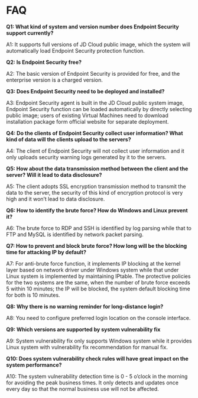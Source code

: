 # FAQ

**Q1: What kind of system and version number does Endpoint Security support currently?**

A1: It supports full versions of JD Cloud public image, which the system will automatically load Endpoint Security protection function.

**Q2: Is Endpoint Security free?**

A2: The basic version of Endpoint Security is provided for free, and the enterprise version is a charged version.

**Q3: Does Endpoint Security need to be deployed and installed?**

A3: Endpoint Security agent is built in the JD Cloud public system image, Endpoint Security function can be loaded automatically by directly selecting public image; users of existing Virtual Machines need to download installation package form official website for separate deployment.

**Q4: Do the clients of Endpoint Security collect user information? What kind of data will the clients upload to the servers?**

A4: The client of Endpoint Security will not collect user information and it only uploads security warning logs generated by it to the servers.

**Q5: How about the data transmission method between the client and the server? Will it lead to data disclosure?**

A5: The client adopts SSL encryption transmission method to transmit the data to the server, the security of this kind of encryption protocol is very high and it won’t lead to data disclosure.

**Q6: How to identify the brute force? How do Windows and Linux prevent it?**

A6: The brute force to RDP and SSH is identified by log parsing while that to FTP and MySQL is identified by network packet parsing.

**Q7: How to prevent and block brute force? How long will be the blocking time for attacking IP by default?**

A7: For anti-brute force function, it implements IP blocking at the kernel layer based on network driver under Windows system while that under Linux system is implemented by maintaining IPtable. The protective policies for the two systems are the same, when the number of brute force exceeds 5 within 10 minutes; the IP will be blocked, the system default blocking time for both is 10 minutes.

**Q8: Why there is no warning reminder for long-distance login?**

A8: You need to configure preferred login location on the console interface.

**Q9: Which versions are supported by system vulnerability fix**

A9: System vulnerability fix only supports Windows system while it provides Linux system with vulnerability fix recommendation for manual fix.

**Q10: Does system vulnerability check rules will have great impact on the system performance?**

A10: The system vulnerability detection time is 0 - 5 o’clock in the morning for avoiding the peak business times. It only detects and updates once every day so that the normal business use will not be affected.